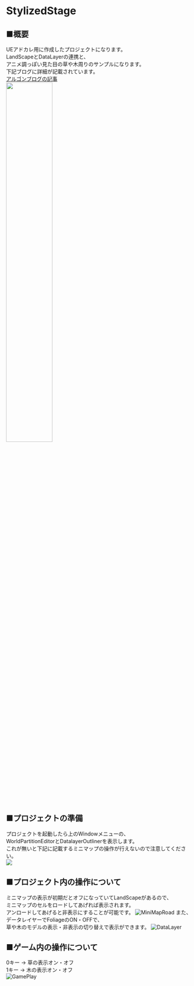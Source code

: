 # StylizedStage
## ■概要
UEアドカレ用に作成したプロジェクトになります。  
LandScapeとDataLayerの連携と、  
アニメ調っぽい見た目の草や木周りのサンプルになります。  
下記ブログに詳細が記載されています。  
[アルゴンブログの記事](https://argonauts.hatenablog.jp/entry/2022/12/16/000000)  
<img src="https://cdn-ak.f.st-hatena.com/images/fotolife/y/yoshikata1990/20221213/20221213135139.png" width="50%">

## ■プロジェクトの準備
プロジェクトを起動したら上のWindowメニューの、  
WorldPartitionEditorとDatalayerOutlinerを表示します。  
これが無いと下記に記載するミニマップの操作が行えないので注意してください。  
![](https://cdn-ak.f.st-hatena.com/images/fotolife/y/yoshikata1990/20221211/20221211170521.png)

## ■プロジェクト内の操作について
ミニマップの表示が初期だとオフになっていてLandScapeがあるので、  
ミニマップのセルをロードしてあげれば表示されます。  
アンロードしてあげると非表示にすることが可能です。
![MiniMapRoad](https://user-images.githubusercontent.com/5137050/207994651-dbb0caee-5b68-4295-bc68-580a6d8cfb67.gif)
また、データレイヤーでFoliageのON・OFFで、  
草や木のモデルの表示・非表示の切り替えで表示ができます。
![DataLayer](https://user-images.githubusercontent.com/5137050/207994138-ddd760dc-f65d-422c-8720-ebb2ae1005cd.gif)  

## ■ゲーム内の操作について
0キー → 草の表示オン・オフ    
1キー → 木の表示オン・オフ  
![GamePlay](https://user-images.githubusercontent.com/5137050/207994779-516fe9d7-e64b-4a66-9944-05ce3ea3129d.gif)
